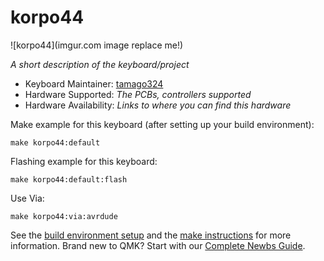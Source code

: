 # korpo44

![korpo44](imgur.com image replace me!)

*A short description of the keyboard/project*

* Keyboard Maintainer: [tamago324](https://github.com/yourusername)
* Hardware Supported: *The PCBs, controllers supported*
* Hardware Availability: *Links to where you can find this hardware*

Make example for this keyboard (after setting up your build environment):

    make korpo44:default

Flashing example for this keyboard:

    make korpo44:default:flash

Use Via:
    
    make korpo44:via:avrdude

See the [build environment setup](https://docs.qmk.fm/#/getting_started_build_tools) and the [make instructions](https://docs.qmk.fm/#/getting_started_make_guide) for more information. Brand new to QMK? Start with our [Complete Newbs Guide](https://docs.qmk.fm/#/newbs).
